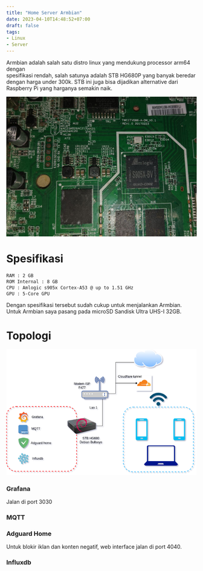```yaml
---
title: "Home Server Armbian"
date: 2023-04-10T14:48:52+07:00
draft: false
tags:
- Linux
- Server
---
```


Armbian adalah salah satu distro linux yang mendukung processor arm64 dengan  
spesifikasi rendah, salah satunya adalah STB HG680P yang banyak beredar dengan harga under 300k. STB ini juga bisa dijadikan alternative dari Raspberry Pi yang harganya semakin naik.

![Mobo STB HG680P](https://raw.githubusercontent.com/bembenk18/Images/main/Armbian-Server/photo_2023-04-10_15-15-27.jpg)

# Spesifikasi
    RAM : 2 GB
    ROM Internal : 8 GB
    CPU : Amlogic s905x Cortex-A53 @ up to 1.51 GHz
    GPU : 5-Core GPU

Dengan spesifikasi tersebut sudah cukup untuk menjalankan Armbian. Untuk Armbian saya pasang pada microSD Sandisk Ultra UHS-I 32GB.

# Topologi

![Topologi](https://raw.githubusercontent.com/bembenk18/Images/main/Armbian-Server/topologi%20stb.drawio%20(2).png)

### Grafana
Jalan di port 3030
### MQTT
### Adguard Home
Untuk blokir iklan dan konten negatif, web interface jalan di port 4040.
### Influxdb